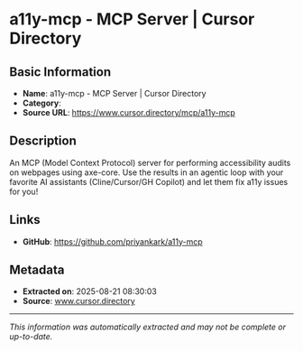 # a11y-mcp - MCP Server | Cursor Directory

## Basic Information
- **Name**: a11y-mcp - MCP Server | Cursor Directory
- **Category**: 
- **Source URL**: https://www.cursor.directory/mcp/a11y-mcp

## Description
An MCP (Model Context Protocol) server for performing accessibility audits on webpages using axe-core. Use the results in an agentic loop with your favorite AI assistants (Cline/Cursor/GH Copilot) and let them fix a11y issues for you!

## Links
- **GitHub**: https://github.com/priyankark/a11y-mcp
## Metadata
- **Extracted on**: 2025-08-21 08:30:03
- **Source**: www.cursor.directory

---
*This information was automatically extracted and may not be complete or up-to-date.*
